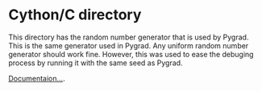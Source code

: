 # Cython/C directory

This directory has the random number generator that is used by Pygrad. This is the same generator used in Pygrad. Any uniform random number generator should work fine. However, this was used to ease the debuging process by running it with the same seed as Pygrad.

[Documentaion...](https://root.cern.ch/sites/d35c7d8c.web.cern.ch/files/cernlib.pdf).

